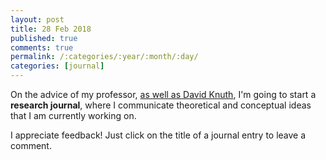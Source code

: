 ```yaml
---
layout: post
title: 28 Feb 2018
published: true
comments: true
permalink: /:categories/:year/:month/:day/
categories: [journal]
---
```


On the advice of my professor, [as well as David Knuth](https://theorydish.blog/2018/02/26/donald-knuth-on-writing-up-research/), I'm going to start a **research journal**, where I communicate theoretical and conceptual ideas that I am currently working on. 

I appreciate feedback! Just click on the title of a journal entry to leave a comment.
